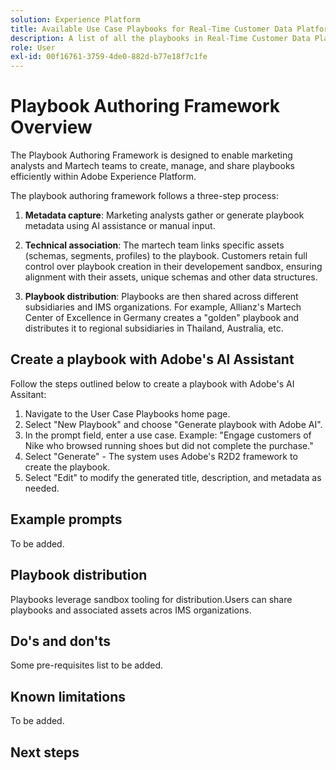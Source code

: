 ```yaml
---
solution: Experience Platform
title: Available Use Case Playbooks for Real-Time Customer Data Platform and Adobe Journey Optimizer.
description: A list of all the playbooks in Real-Time Customer Data Platform and Adobe Journey Optimizer.
role: User
exl-id: 00f16761-3759-4de0-882d-b77e18f7c1fe
---
```

# Playbook Authoring Framework Overview

The Playbook Authoring Framework is designed to enable marketing analysts and Martech teams to create, manage, and share playbooks efficiently within Adobe Experience Platform. 

The playbook authoring framework follows a three-step process:

1. **Metadata capture**: Marketing analysts gather or generate playbook metadata using AI assistance or manual input.

2. **Technical association**: The martech team links specific assets (schemas, segments, profiles) to the playbook. Customers retain full control over playbook creation in their developement sandbox, ensuring alignment with their assets, unique schemas and other data structures.

3. **Playbook distribution**: Playbooks are then shared across different subsidiaries and IMS organizations. For example, Allianz's Martech Center of Excellence in Germany creates a "golden" playbook and distributes it to regional subsidiaries in Thailand, Australia, etc.

## Create a playbook with Adobe's AI Assistant

Follow the steps outlined below to create a playbook with Adobe's AI Assitant:

1. Navigate to the User Case Playbooks home page. 
2. Select "New Playbook" and choose "Generate playbook with Adobe AI".
3. In the prompt field, enter a use case. Example: "Engage customers of Nike who browsed running shoes but did not complete the purchase."
4. Select "Generate" - The system uses Adobe's R2D2 framework to create the playbook.
5. Select "Edit" to modify the generated title, description, and metadata as needed.

## Example prompts 

To be added.

## Playbook distribution

Playbooks leverage sandbox tooling for distribution.Users can share playbooks and associated assets acros IMS organizations.

## Do's and don'ts

Some pre-requisites list to be added.

## Known limitations

To be added. 

## Next steps
